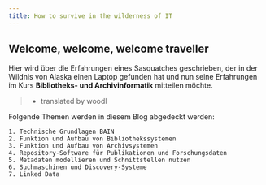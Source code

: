 ```yaml
---
title: How to survive in the wilderness of IT
---
```


## Welcome, welcome, welcome traveller

Hier wird über die Erfahrungen eines Sasquatches geschrieben, der in der Wildnis von Alaska einen Laptop gefunden hat und nun seine Erfahrungen im Kurs **Bibliotheks- und Archivinformatik** mitteilen möchte.

>- translated by woodl

Folgende Themen werden in diesem Blog abgedeckt werden:

    1. Technische Grundlagen BAIN
    2. Funktion und Aufbau von Bibliothekssystemen
    3. Funktion und Aufbau von Archivsystemen
    4. Repository-Software für Publikationen und Forschungsdaten
    5. Metadaten modellieren und Schnittstellen nutzen
    6. Suchmaschinen und Discovery-Systeme
    7. Linked Data


